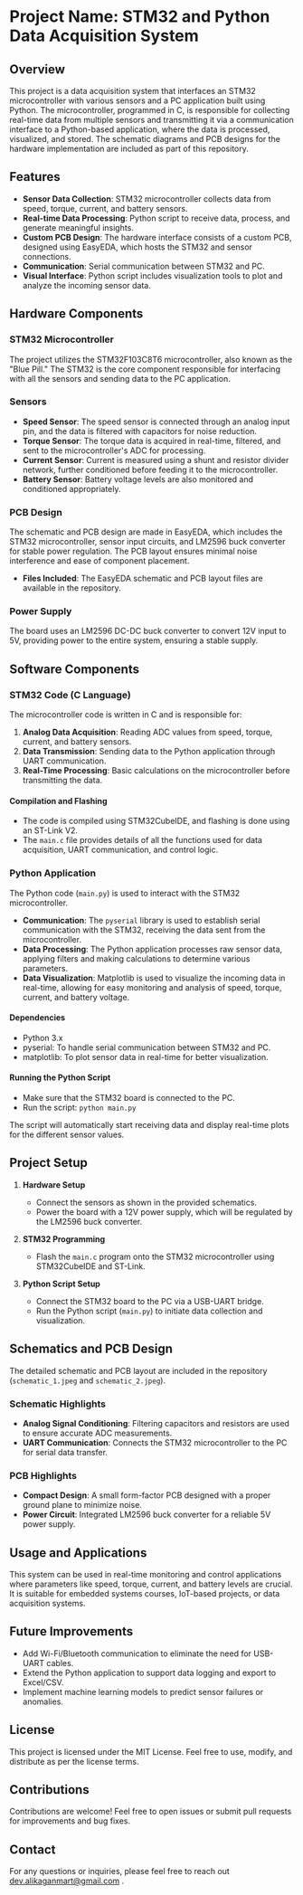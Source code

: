 # Project Name: STM32 and Python Data Acquisition System

## Overview

This project is a data acquisition system that interfaces an STM32 microcontroller with various sensors and a PC application built using Python. The microcontroller, programmed in C, is responsible for collecting real-time data from multiple sensors and transmitting it via a communication interface to a Python-based application, where the data is processed, visualized, and stored. The schematic diagrams and PCB designs for the hardware implementation are included as part of this repository.

## Features

- **Sensor Data Collection**: STM32 microcontroller collects data from speed, torque, current, and battery sensors.
- **Real-time Data Processing**: Python script to receive data, process, and generate meaningful insights.
- **Custom PCB Design**: The hardware interface consists of a custom PCB, designed using EasyEDA, which hosts the STM32 and sensor connections.
- **Communication**: Serial communication between STM32 and PC.
- **Visual Interface**: Python script includes visualization tools to plot and analyze the incoming sensor data.

## Hardware Components

### STM32 Microcontroller
The project utilizes the STM32F103C8T6 microcontroller, also known as the "Blue Pill." The STM32 is the core component responsible for interfacing with all the sensors and sending data to the PC application.

### Sensors
- **Speed Sensor**: The speed sensor is connected through an analog input pin, and the data is filtered with capacitors for noise reduction.
- **Torque Sensor**: The torque data is acquired in real-time, filtered, and sent to the microcontroller's ADC for processing.
- **Current Sensor**: Current is measured using a shunt and resistor divider network, further conditioned before feeding it to the microcontroller.
- **Battery Sensor**: Battery voltage levels are also monitored and conditioned appropriately.

### PCB Design
The schematic and PCB design are made in EasyEDA, which includes the STM32 microcontroller, sensor input circuits, and LM2596 buck converter for stable power regulation. The PCB layout ensures minimal noise interference and ease of component placement.

- **Files Included**: The EasyEDA schematic and PCB layout files are available in the repository.

### Power Supply
The board uses an LM2596 DC-DC buck converter to convert 12V input to 5V, providing power to the entire system, ensuring a stable supply.

## Software Components

### STM32 Code (C Language)
The microcontroller code is written in C and is responsible for:

1. **Analog Data Acquisition**: Reading ADC values from speed, torque, current, and battery sensors.
2. **Data Transmission**: Sending data to the Python application through UART communication.
3. **Real-Time Processing**: Basic calculations on the microcontroller before transmitting the data.

#### Compilation and Flashing
- The code is compiled using STM32CubeIDE, and flashing is done using an ST-Link V2.
- The `main.c` file provides details of all the functions used for data acquisition, UART communication, and control logic.

### Python Application
The Python code (`main.py`) is used to interact with the STM32 microcontroller.

- **Communication**: The `pyserial` library is used to establish serial communication with the STM32, receiving the data sent from the microcontroller.
- **Data Processing**: The Python application processes raw sensor data, applying filters and making calculations to determine various parameters.
- **Data Visualization**: Matplotlib is used to visualize the incoming data in real-time, allowing for easy monitoring and analysis of speed, torque, current, and battery voltage.

#### Dependencies
- Python 3.x
- pyserial: To handle serial communication between STM32 and PC.
- matplotlib: To plot sensor data in real-time for better visualization.

#### Running the Python Script
- Make sure that the STM32 board is connected to the PC.
- Run the script: `python main.py`

The script will automatically start receiving data and display real-time plots for the different sensor values.

## Project Setup

1. **Hardware Setup**
   - Connect the sensors as shown in the provided schematics.
   - Power the board with a 12V power supply, which will be regulated by the LM2596 buck converter.

2. **STM32 Programming**
   - Flash the `main.c` program onto the STM32 microcontroller using STM32CubeIDE and ST-Link.

3. **Python Script Setup**
   - Connect the STM32 board to the PC via a USB-UART bridge.
   - Run the Python script (`main.py`) to initiate data collection and visualization.

## Schematics and PCB Design
The detailed schematic and PCB layout are included in the repository (`schematic_1.jpeg` and `schematic_2.jpeg`).

### Schematic Highlights
- **Analog Signal Conditioning**: Filtering capacitors and resistors are used to ensure accurate ADC measurements.
- **UART Communication**: Connects the STM32 microcontroller to the PC for serial data transfer.

### PCB Highlights
- **Compact Design**: A small form-factor PCB designed with a proper ground plane to minimize noise.
- **Power Circuit**: Integrated LM2596 buck converter for a reliable 5V power supply.

## Usage and Applications
This system can be used in real-time monitoring and control applications where parameters like speed, torque, current, and battery levels are crucial. It is suitable for embedded systems courses, IoT-based projects, or data acquisition systems.

## Future Improvements
- Add Wi-Fi/Bluetooth communication to eliminate the need for USB-UART cables.
- Extend the Python application to support data logging and export to Excel/CSV.
- Implement machine learning models to predict sensor failures or anomalies.

## License
This project is licensed under the MIT License. Feel free to use, modify, and distribute as per the license terms.

## Contributions
Contributions are welcome! Feel free to open issues or submit pull requests for improvements and bug fixes.

## Contact
For any questions or inquiries, please feel free to reach out dev.alikaganmart@gmail.com .


